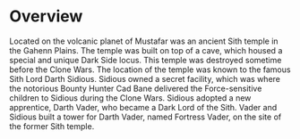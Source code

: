 # Overview

Located on the volcanic planet of Mustafar was an ancient Sith temple in the Gahenn Plains.
The temple was built on top of a cave, which housed a special and unique Dark Side locus.
This temple was destroyed sometime before the Clone Wars.
The location of the temple was known to the famous Sith Lord Darth Sidious.
Sidious owned a secret facility, which was where the notorious Bounty Hunter Cad Bane delivered the Force-sensitive children to Sidious during the Clone Wars.
Sidious adopted a new apprentice, Darth Vader, who became a Dark Lord of the Sith.
Vader and Sidious built a tower for Darth Vader, named Fortress Vader, on the site of the former Sith temple.
